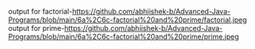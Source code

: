 output for factorial-https://github.com/abhiishek-b/Advanced-Java-Programs/blob/main/6a%2C6c-factorial%20and%20prime/factorial.jpeg
output for prime-https://github.com/abhiishek-b/Advanced-Java-Programs/blob/main/6a%2C6c-factorial%20and%20prime/prime.jpeg
